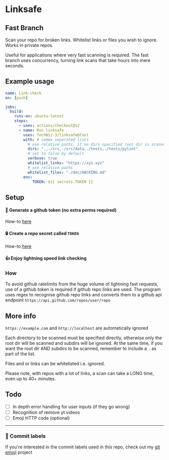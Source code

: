 # Linksafe

## Fast Branch

Scan your repo for broken links. Whitelist links or files you wish to ignore. Works in private repos.  

Useful for applications where very fast scanning is required. The fast branch uses concurrency, turning link scans that take hours into mere seconds.  

## Example usage
```yaml
name: Link-check
on: [push]

jobs:
  build:
    runs-on: ubuntu-latest
    steps:
      - uses: actions/checkout@v2
      - name: Run linksafe
        uses: TechWiz-3/linksafe@fast
        with: # comma seperated lists
          # use relative paths, if no dirs specified root dir is scanned
          dirs: ".,./src,./src/data,./tests,./tests/pylint"
          # set to false by default
          verbose: true
          whitelist_links: "https://xyz.xyz"
          # use relative paths
          whitelist_files: "./doc/HACKING.md"
        env:
            TOKEN: ${{ secrets.TOKEN }}
```

## Setup

#### :key: Generate a github token (no extra perms required)
How-to [here](https://docs.github.com/en/authentication/keeping-your-account-and-data-secure/creating-a-personal-access-token)

#### :lock: Create a repo secret called `TOKEN`
How-to [here](https://docs.github.com/en/actions/security-guides/encrypted-secrets#creating-encrypted-secrets-for-a-repository)

#### :thumbsup: Enjoy lightning speed link checking

### How

To avoid github ratelimits from the huge volume of lightning fast requests, use of a github token is required if github repo links are used. The program uses regex to recognise github repo links and converts them to a github api endpoint `https://api.github.com/repos/user/repo`

## More info

`https://example.com` and `http://localhost` are automatically ignored  

Each directory to be scanned must be specified directly, otherwise only the root dir will be scanned and subdirs will be ignored. At the same time, if you want the root dir AND subdirs to be scanned, remember to include a `.` as part of the list.  

Files and or links can be whitelisted i.e. ignored.  

Please note, with repos with a lot of links, a scan can take a LONG time, even up to 40+ minutes.

## Todo
- [ ] In depth error handling for user inputs (if they go wrong)
- [ ] Recognition of remove yt videos
- [ ] Emoji HTTP code (optional)

---
### 🎉 Commit labels
If you're interested in the commit labels used in this repo, check out my [git emoji](https://github.com/TechWiz-3/git-commit-emojis) project
